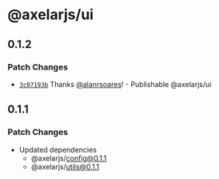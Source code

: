 # @axelarjs/ui

## 0.1.2

### Patch Changes

- [`3c07193b`](https://github.com/axelarnetwork/axelarjs/commit/3c07193b0bd7cab5d27c46a32bfb3f8cb0df723e) Thanks [@alanrsoares](https://github.com/alanrsoares)! - Publishable @axelarjs/ui

## 0.1.1

### Patch Changes

- Updated dependencies
  - @axelarjs/config@0.1.1
  - @axelarjs/utils@0.1.1
